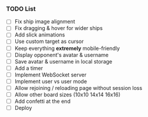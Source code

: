 ### TODO List

- [ ] Fix ship image alignment
- [ ] Fix dragging & hover for wider ships
- [ ] Add slick animations
- [ ] Use custom target as cursor
- [ ] Keep everything **extremely** mobile-friendly
- [ ] Display opponent's avatar & username
- [ ] Save avatar & username in local storage
- [ ] Add a timer
- [ ] Implement WebSocket server
- [ ] Implement user vs user mode
- [ ] Allow rejoining / reloading page without session loss
- [ ] Allow other board sizes (10x10 14x14 16x16)
- [ ] Add confetti at the end
- [ ] Deploy
